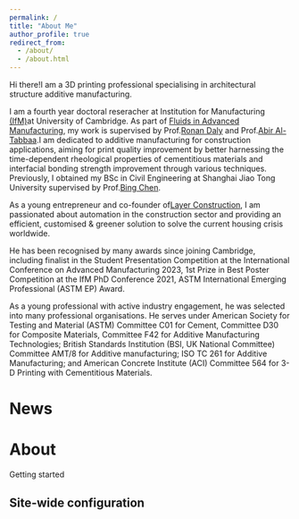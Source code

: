```yaml
---
permalink: /
title: "About Me"
author_profile: true
redirect_from: 
  - /about/
  - /about.html
---
```


Hi there!I am a 3D printing professional specialising in architectural structure additive manufacturing. 

I am a fourth year doctoral reseracher at Institution for Manufacturing [(IfM)]((https://www.eng.cam.ac.uk/profiles/aa22))at University of Cambridge. As part of [Fluids in Advanced Manufacturing](https://www.ifm.eng.cam.ac.uk/research/fiam/), my work is supervised by Prof.[Ronan Daly](https://www.eng.cam.ac.uk/profiles/rd439) and Prof.[Abir Al-Tabbaa]((https://www.eng.cam.ac.uk/profiles/aa22)).I am dedicated to additive manufacturing for construction applications, aiming for print quality improvement by better harnessing the time-dependent rheological properties of cementitious materials and interfacial bonding strength improvement through various techniques. Previously, I obtained my BSc in Civil Engineering at Shanghai Jiao Tong University supervised by Prof.[Bing Chen]([(https://www.eng.cam.ac.uk/profiles/aa22)](https://www.researchgate.net/lab/Bing-Chen-Lab-4)). 

As a young entrepreneur and co-founder of[Layer Construction](https://www.layerconstruction.com), I am passionated about automation in the construction sector and providing an efficient, customised & greener solution to solve the current housing crisis worldwide. 

He has been recognised by many awards since joining Cambridge, including finalist in the Student Presentation Competition at the International Conference on Advanced Manufacturing 2023, 1st Prize in Best Poster Competition at the IfM PhD Conference 2021, ASTM International Emerging Professional (ASTM EP) Award. 
 
As a young professional with active industry engagement, he was selected into many professional organisations. He serves under American Society for Testing and Material (ASTM) Committee C01 for Cement, Committee D30 for Composite Materials, Committee F42 for Additive Manufacturing Technologies; British Standards Institution (BSI, UK National Committee) Committee AMT/8 for Additive manufacturing; ISO TC 261 for Additive Manufacturing; and American Concrete Institute (ACI) Committee 564 for 3-D Printing with Cementitious Materials.

News
======

About 
======
Getting started 

Site-wide configuration
------
